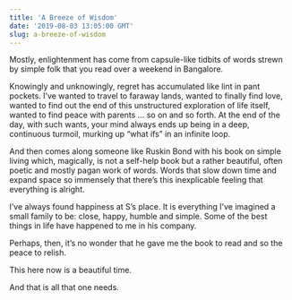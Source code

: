 ```yaml
---
title: 'A Breeze of Wisdom'
date: '2019-08-03 13:05:00 GMT'
slug: a-breeze-of-wisdom
---
```

Mostly, enlightenment has come from capsule-like tidbits of words strewn by simple folk that you read over a weekend in Bangalore.

Knowingly and unknowingly, regret has accumulated like lint in pant pockets. I’ve wanted to travel to faraway lands, wanted to finally find love, wanted to find out the end of this unstructured exploration of life itself, wanted to find peace with parents … so on and so forth. At the end of the day, with such wants, your mind always ends up being in a deep, continuous turmoil, murking up “what ifs” in an infinite loop.

And then comes along someone like Ruskin Bond with his book on simple living which, magically, is not a self-help book but a rather beautiful, often poetic and mostly pagan work of words. Words that slow down time and expand space so immensely that there’s this inexplicable feeling that everything is alright.

I’ve always found happiness at S’s place. It is everything I’ve imagined a small family to be: close, happy, humble and simple. Some of the best things in life have happened to me in his company.

Perhaps, then, it’s no wonder that he gave me the book to read and so the peace to relish.

This here now is a beautiful time.

And that is all that one needs.